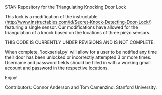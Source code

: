 STAN Repository for the Triangulating Knocking Door Lock

This lock is a modification of the instructable (http://www.instructables.com/id/Secret-Knock-Detecting-Door-Lock/)
featuring a single sensor. Our modifications have allowed for the triangulation of a knock
based on the locations of three piezo sensors.

THIS CODE IS CURRENTLY UNDER REVISIONS AND IS NOT COMPLETE.

When complete, 'lockserial.py' will allow for a user to be notified any time
their door has been unlocked or incorrectly attempted 3 or more times. Username and password
fields should be filled in with a working gmail account and password in the respective
locations.

Enjoy!


Contributors: Connor Anderson and Tom Camenzind. Stanford University.
